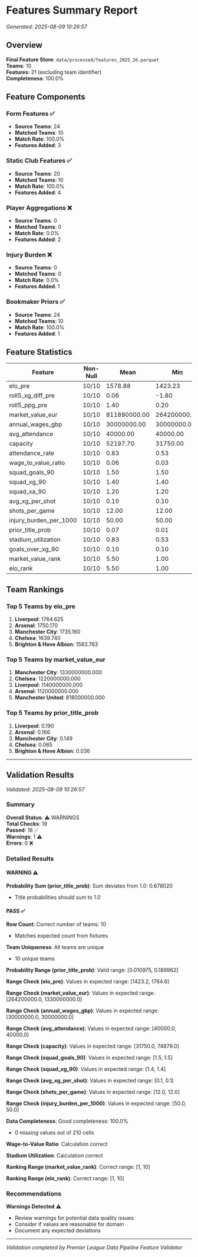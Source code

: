 # Features Summary Report
*Generated: 2025-08-09 10:26:57*

## Overview

**Final Feature Store**: `data/processed/features_2025_26.parquet`  
**Teams**: 10  
**Features**: 21 (excluding team identifier)  
**Completeness**: 100.0%

## Feature Components

### Form Features ✅

- **Source Teams**: 24
- **Matched Teams**: 10
- **Match Rate**: 100.0%
- **Features Added**: 3

### Static Club Features ✅

- **Source Teams**: 20
- **Matched Teams**: 10
- **Match Rate**: 100.0%
- **Features Added**: 4

### Player Aggregations ❌

- **Source Teams**: 0
- **Matched Teams**: 0
- **Match Rate**: 0.0%
- **Features Added**: 2

### Injury Burden ❌

- **Source Teams**: 0
- **Matched Teams**: 0
- **Match Rate**: 0.0%
- **Features Added**: 1

### Bookmaker Priors ✅

- **Source Teams**: 24
- **Matched Teams**: 10
- **Match Rate**: 100.0%
- **Features Added**: 1

## Feature Statistics

| Feature | Non-Null | Mean | Min | Max | Std |
|---------|----------|------|-----|-----|-----|
| elo_pre | 10/10 | 1578.88 | 1423.23 | 1764.62 | 136.21 |
| roll5_xg_diff_pre | 10/10 | 0.06 | -1.80 | 1.20 | 0.88 |
| roll5_ppg_pre | 10/10 | 1.40 | 0.20 | 2.60 | 0.81 |
| market_value_eur | 10/10 | 811890000.00 | 264200000.00 | 1330000000.00 | 392396351.35 |
| annual_wages_gbp | 10/10 | 30000000.00 | 30000000.00 | 30000000.00 | 0.00 |
| avg_attendance | 10/10 | 40000.00 | 40000.00 | 40000.00 | 0.00 |
| capacity | 10/10 | 52197.70 | 31750.00 | 74879.00 | 14919.74 |
| attendance_rate | 10/10 | 0.83 | 0.53 | 1.26 | 0.27 |
| wage_to_value_ratio | 10/10 | 0.06 | 0.03 | 0.13 | 0.04 |
| squad_goals_90 | 10/10 | 1.50 | 1.50 | 1.50 | 0.00 |
| squad_xg_90 | 10/10 | 1.40 | 1.40 | 1.40 | 0.00 |
| squad_xa_90 | 10/10 | 1.20 | 1.20 | 1.20 | 0.00 |
| avg_xg_per_shot | 10/10 | 0.10 | 0.10 | 0.10 | 0.00 |
| shots_per_game | 10/10 | 12.00 | 12.00 | 12.00 | 0.00 |
| injury_burden_per_1000 | 10/10 | 50.00 | 50.00 | 50.00 | 0.00 |
| prior_title_prob | 10/10 | 0.07 | 0.01 | 0.19 | 0.07 |
| stadium_utilization | 10/10 | 0.83 | 0.53 | 1.26 | 0.27 |
| goals_over_xg_90 | 10/10 | 0.10 | 0.10 | 0.10 | 0.00 |
| market_value_rank | 10/10 | 5.50 | 1.00 | 10.00 | 3.03 |
| elo_rank | 10/10 | 5.50 | 1.00 | 10.00 | 3.03 |

## Team Rankings

### Top 5 Teams by elo_pre

1. **Liverpool**: 1764.625
2. **Arsenal**: 1750.170
3. **Manchester City**: 1735.160
4. **Chelsea**: 1639.740
5. **Brighton & Hove Albion**: 1583.763

### Top 5 Teams by market_value_eur

1. **Manchester City**: 1330000000.000
2. **Chelsea**: 1220000000.000
3. **Liverpool**: 1140000000.000
4. **Arsenal**: 1120000000.000
5. **Manchester United**: 818000000.000

### Top 5 Teams by prior_title_prob

1. **Liverpool**: 0.190
2. **Arsenal**: 0.166
3. **Manchester City**: 0.149
4. **Chelsea**: 0.065
5. **Brighton & Hove Albion**: 0.036


---

## Validation Results
*Validated: 2025-08-09 10:26:57*

### Summary

**Overall Status**: ⚠️ WARNINGS  
**Total Checks**: 19  
**Passed**: 18 ✅  
**Warnings**: 1 ⚠️  
**Errors**: 0 ❌

### Detailed Results

#### WARNING ⚠️

**Probability Sum (prior_title_prob)**: Sum deviates from 1.0: 0.678020
  - Title probabilities should sum to 1.0

#### PASS ✅

**Row Count**: Correct number of teams: 10
  - Matches expected count from fixtures

**Team Uniqueness**: All teams are unique
  - 10 unique teams

**Probability Range (prior_title_prob)**: Valid range: [0.010975, 0.189962]

**Range Check (elo_pre)**: Values in expected range: [1423.2, 1764.6]

**Range Check (market_value_eur)**: Values in expected range: [264200000.0, 1330000000.0]

**Range Check (annual_wages_gbp)**: Values in expected range: [30000000.0, 30000000.0]

**Range Check (avg_attendance)**: Values in expected range: [40000.0, 40000.0]

**Range Check (capacity)**: Values in expected range: [31750.0, 74879.0]

**Range Check (squad_goals_90)**: Values in expected range: [1.5, 1.5]

**Range Check (squad_xg_90)**: Values in expected range: [1.4, 1.4]

**Range Check (avg_xg_per_shot)**: Values in expected range: [0.1, 0.1]

**Range Check (shots_per_game)**: Values in expected range: [12.0, 12.0]

**Range Check (injury_burden_per_1000)**: Values in expected range: [50.0, 50.0]

**Data Completeness**: Good completeness: 100.0%
  - 0 missing values out of 210 cells

**Wage-to-Value Ratio**: Calculation correct

**Stadium Utilization**: Calculation correct

**Ranking Range (market_value_rank)**: Correct range: [1, 10]

**Ranking Range (elo_rank)**: Correct range: [1, 10]

### Recommendations

**Warnings Detected** ⚠️
- Review warnings for potential data quality issues
- Consider if values are reasonable for domain
- Document any expected deviations

---

*Validation completed by Premier League Data Pipeline Feature Validator*
